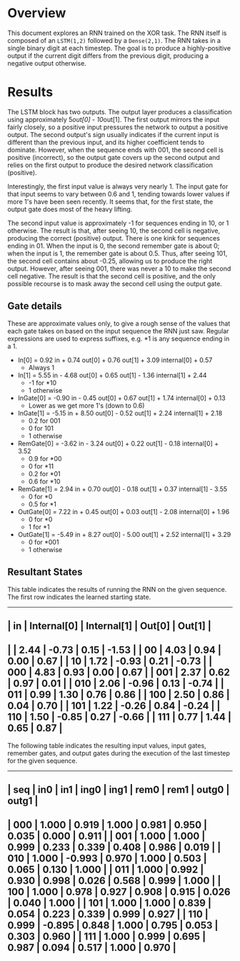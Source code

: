 # Overview

This document explores an RNN trained on the XOR task. The RNN itself is composed of an `LSTM(1,2)` followed by a `Dense(2,1)`. The RNN takes in a single binary digit at each timestep. The goal is to produce a highly-positive output if the current digit differs from the previous digit, producing a negative output otherwise.

# Results

The LSTM block has two outputs. The output layer produces a classification using approximately 5*out[0] - 10*out[1]. The first output mirrors the input fairly closely, so a positive input pressures the network to output a positive output. The second output's sign usually indicates if the current input is different than the previous input, and its higher coefficient tends to dominate. However, when the sequence ends with 001, the second cell is positive (incorrect), so the output gate covers up the second output and relies on the first output to produce the desired network classification (positive).

Interestingly, the first input value is always very nearly 1. The input gate for that input seems to vary between 0.6 and 1, tending towards lower values if more 1's have been seen recently. It seems that, for the first state, the output gate does most of the heavy lifting.

The second input value is approximately -1 for sequences ending in 10, or 1 otherwise. The result is that, after seeing 10, the second cell is negative, producing the correct (positive) output. There is one kink for sequences ending in 01. When the input is 0, the second remember gate is about 0; when the input is 1, the remember gate is about 0.5. Thus, after seeing 101, the second cell contains about -0.25, allowing us to produce the right output. However, after seeing 001, there was never a 10 to make the second cell negative. The result is that the second cell is positive, and the only possible recourse is to mask away the second cell using the output gate.

## Gate details

These are approximate values only, to give a rough sense of the values that each gate takes on based on the input sequence the RNN just saw. Regular expressions are used to express suffixes, e.g. \*1 is any sequence ending in a 1.

 * In[0] = 0.92 in + 0.74 out[0] + 0.76 out[1] + 3.09 internal[0] + 0.57
   * Always 1
 * In[1] = 5.55 in - 4.68 out[0] + 0.65 out[1] - 1.36 internal[1] + 2.44
   * -1 for \*10
   * 1 otherwise
 * InGate[0] = -0.90 in - 0.45 out[0] + 0.67 out[1] + 1.74 internal[0] + 0.13
   * Lower as we get more 1's (down to 0.6)
 * InGate[1] = -5.15 in + 8.50 out[0] - 0.52 out[1] + 2.24 internal[1] + 2.18
   * 0.2 for 001
   * 0 for 101
   * 1 otherwise
 * RemGate[0] = -3.62 in - 3.24 out[0] + 0.22 out[1] - 0.18 internal[0] + 3.52
   * 0.9 for \*00
   * 0 for \*11
   * 0.2 for \*01
   * 0.6 for \*10
 * RemGate[1] =  2.94 in + 0.70 out[0] - 0.18 out[1] + 0.37 internal[1] - 3.55
   * 0 for \*0
   * 0.5 for \*1
 * OutGate[0] =  7.22 in + 0.45 out[0] + 0.03 out[1] - 2.08 internal[0] + 1.96
   * 0 for \*0
   * 1 for \*1
 * OutGate[1] = -5.49 in + 8.27 out[0] - 5.00 out[1] + 2.52 internal[1] + 3.29
   * 0 for \*001
   * 1 otherwise

## Resultant States

This table indicates the results of running the RNN on the given sequence. The first row indicates the learned starting state.

----------------------------------------------------------
|    in    | Internal[0] | Internal[1] | Out[0] | Out[1] |
----------------------------------------------------------
|          |  2.44       | -0.73       |  0.15  | -1.53  |
|    00    |  4.03       |  0.94       |  0.00  |  0.67  |
|    10    |  1.72       | -0.93       |  0.21  | -0.73  |
|    000   |  4.83       |  0.93       |  0.00  |  0.67  |
|    001   |  2.37       |  0.62       |  0.97  |  0.01  |
|    010   |  2.06       | -0.96       |  0.13  | -0.74  |
|    011   |  0.99       |  1.30       |  0.76  |  0.86  |
|    100   |  2.50       |  0.86       |  0.04  |  0.70  |
|    101   |  1.22       | -0.26       |  0.84  | -0.24  |
|    110   |  1.50       | -0.85       |  0.27  | -0.66  |
|    111   |  0.77       |  1.44       |  0.65  |  0.87  |
----------------------------------------------------------

The following table indicates the resulting input values, input gates, remember gates, and output gates during the execution of the last timestep for the given sequence.

-------------------------------------------------------------------------------
| seq |  in0   |  in1   |  ing0  |  ing1  |  rem0  |  rem1  |  outg0 |  outg1 |
-------------------------------------------------------------------------------
| 000 |  1.000 |  0.919 |  1.000 |  0.981 |  0.950 |  0.035 |  0.000 |  0.911 |
| 001 |  1.000 |  1.000 |  0.999 |  0.233 |  0.339 |  0.408 |  0.986 |  0.019 |
| 010 |  1.000 | -0.993 |  0.970 |  1.000 |  0.503 |  0.065 |  0.130 |  1.000 |
| 011 |  1.000 |  0.992 |  0.930 |  0.998 |  0.026 |  0.568 |  0.999 |  1.000 |
| 100 |  1.000 |  0.978 |  0.927 |  0.908 |  0.915 |  0.026 |  0.040 |  1.000 |
| 101 |  1.000 |  1.000 |  0.839 |  0.054 |  0.223 |  0.339 |  0.999 |  0.927 |
| 110 |  0.999 | -0.895 |  0.848 |  1.000 |  0.795 |  0.053 |  0.303 |  0.960 |
| 111 |  1.000 |  0.999 |  0.695 |  0.987 |  0.094 |  0.517 |  1.000 |  0.970 |
-------------------------------------------------------------------------------
